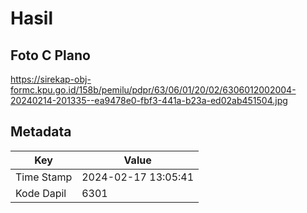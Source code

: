 # Hasil

## Foto C Plano

https://sirekap-obj-formc.kpu.go.id/158b/pemilu/pdpr/63/06/01/20/02/6306012002004-20240214-201335--ea9478e0-fbf3-441a-b23a-ed02ab451504.jpg


## Metadata

| Key        | Value               |
| ---------- | ------------------- |
| Time Stamp | 2024-02-17 13:05:41 |
| Kode Dapil | 6301                |



